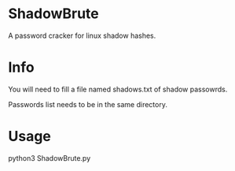 # ShadowBrute
A password cracker for linux shadow hashes.

# Info
  You will need to fill a file named shadows.txt of shadow passowrds.
  
  Passwords list needs to be in the same directory.

# Usage
  python3 ShadowBrute.py
